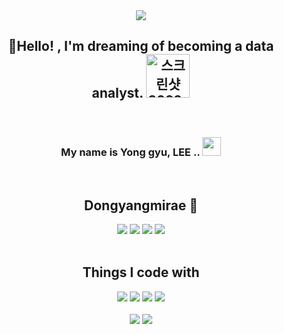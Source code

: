 <div align="center" >
<img src="https://capsule-render.vercel.app/api?type=waving&color=gradient&height=300&section=header&text=g_gyu%20Github&fontSize=90" />
</div>
<div>
    <h2 align="center"> 👋Hello! ,  I'm dreaming of becoming a data analyst.
    <img width="70" alt="스크린샷 2022-12-10 오후 6 29 41" src="https://user-images.githubusercontent.com/101245720/206843410-29ed8987-4b3c-4128-ad5f-f398bb19a18c.png">
    </h2>
</div>
<br>
<div>
    <h3 align="center"> My name is Yong gyu, LEE .. 
        <img width="30" src="https://user-images.githubusercontent.com/101245720/206844125-4aa75d71-f242-4847-9703-fd46123fcc56.png">
    </h3>
</div>
<br>
<h2 align="center"> Dongyangmirae 🏫 </h2>
<div align="center">
    <img src="https://img.shields.io/badge/HTML-E34F26?style=flat-square&logo=HTML&logoColor=black">
    <img src="https://img.shields.io/badge/CSS-1572B6?style=flat-square&logo=CSS&logoColor=black">
    <img src="https://img.shields.io/badge/Jquery-0769AD?style=flat-square&logo=Jquery&logoColor=black">
    <img src="https://img.shields.io/badge/JavaScript-F7DF1E?style=flat-square&logo=JavaScript&logoColor=black">
</div>
<br>
<h2 align="center"> Things I code with </h2>
<div align="center">
  <img src="https://img.shields.io/badge/Python-3776AB?style=for-the-badge&logo=Python&logoColor=black">
  <img src="https://img.shields.io/badge/MySQL-4479A1?style=for-the-badge&logo=MySQL&logoColor=white">
  <img src="https://img.shields.io/badge/R-276DC3?style=for-the-badge&logo=R&logoColor=ffffff">
  <img src="https://img.shields.io/badge/Linux-FCC624?style=for-the-badge&logo=Linux&logoColor=ffffff">
</div>
<br>
<div align="center" style="clear:both">
    <img src="https://github-readme-stats.vercel.app/api/top-langs/?username=g-gyu09&layout=compact&theme=merko">
    <img src="https://github-readme-stats.vercel.app/api?username=g-gyu09&show_icons=true&theme=merko">
</div>

